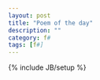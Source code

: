```yaml
---
layout: post
title: "Poem of the day"
description: ""
category: f#
tags: [f#]
---
```

{% include JB/setup %}

<script src="https://gist.github.com/1695009.js?file=qsort.fs"> </script>
